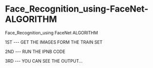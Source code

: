 # Face_Recognition_using-FaceNet-ALGORITHM
Face_Recognition_using FaceNet ALGORITHM

1ST --- GET THE IMAGES FORM THE TRAIN SET

2ND --- RUN THE IPNB CODE

3RD --- YOU CAN SEE THE OUTPUT...
